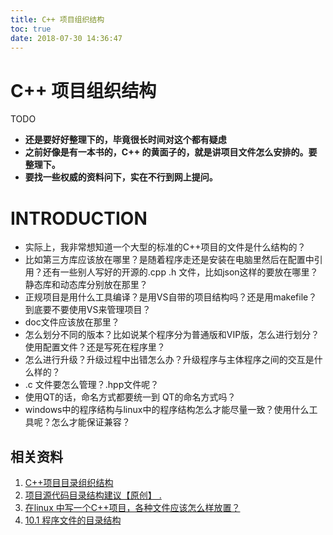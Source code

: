 ```yaml
---
title: C++ 项目组织结构
toc: true
date: 2018-07-30 14:36:47
---
```

# C++ 项目组织结构


TODO

* **还是要好好整理下的，毕竟很长时间对这个都有疑虑**
* **之前好像是有一本书的，C++ 的黄面子的，就是讲项目文件怎么安排的。要整理下。**
* **要找一些权威的资料问下，实在不行到网上提问。**



# INTRODUCTION

* 实际上，我非常想知道一个大型的标准的C++项目的文件是什么结构的？
* 比如第三方库应该放在哪里？是随着程序走还是安装在电脑里然后在配置中引用？还有一些别人写好的开源的.cpp .h 文件，比如json这样的要放在哪里？静态库和动态库分别放在那里？
* 正规项目是用什么工具编译？是用VS自带的项目结构吗？还是用makefile？到底要不要使用VS来管理项目？
* doc文件应该放在那里？
* 怎么划分不同的版本？比如说某个程序分为普通版和VIP版，怎么进行划分？使用配置文件？还是写死在程序里？
* 怎么进行升级？升级过程中出错怎么办？升级程序与主体程序之间的交互是什么样的？
* .c 文件要怎么管理？.hpp文件呢？
* 使用QT的话，命名方式都要统一到 QT的命名方式吗？
* windows中的程序结构与linux中的程序结构怎么才能尽量一致？使用什么工具呢？怎么才能保证兼容？







## 相关资料

1. [C++项目目录组织结构](https://blog.csdn.net/xiaolongtuan/article/details/45094887)
2. [项目源代码目录结构建议【原创】 .](https://blog.csdn.net/liu__ke/article/details/8839826)
3. [在linux 中写一个C++项目，各种文件应该怎么样放置？](https://www.zhihu.com/question/20034411)
4. [10.1 程序文件的目录结构](http://book.51cto.com/art/200806/77815.htm)
